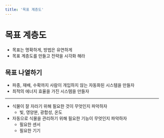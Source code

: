```yaml
---
title: '목표 계층도'
---
```


# 목표 계층도

- 목표는 명확하게, 방법은 유연하게
- 목표 계층도를 만들고 전략을 시각화 해라

## 목표 나열하기

- 파종, 재배, 수확까지 사람이 개입하지 않는 자동화된 시스템을 만들자
- 최적의 에너지 효율을 가진 시스템을 만들자
---
- 식물이 잘 자라기 위해 필요한 것이 무엇인지 파악하자
  - 빛, 영양분, 광합성, 온도
- 자동으로 식물을 관리하기 위해 필요한 기능이 무엇인지 파악하자
  - 필요한 센서
  - 필요한 기기